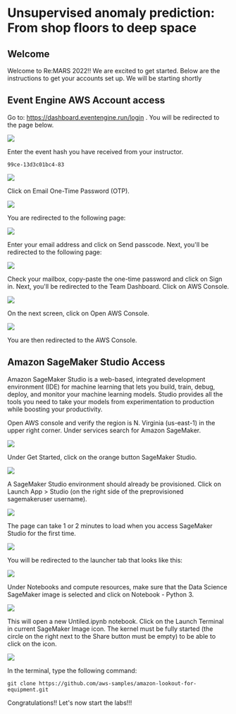 # Unsupervised anomaly prediction: From shop floors to deep space

## Welcome
Welcome to Re:MARS 2022!!  We are excited to get started.  Below are the instructions to get your accounts set up.  We will be starting shortly

## Event Engine AWS Account access

Go to: https://dashboard.eventengine.run/login .  You will be redirected to the page below.

![](https://static.us-east-1.prod.workshops.aws/public/f1fbbb1d-9df4-4a13-95bc-b00108a8c2c4/static/prerequisites/image43.png)

Enter the event hash you have received from your instructor.

```
99ce-13d3c01bc4-83
```

![](https://static.us-east-1.prod.workshops.aws/public/f1fbbb1d-9df4-4a13-95bc-b00108a8c2c4/static/prerequisites/image44.png)

Click on Email One-Time Password (OTP).

![](https://static.us-east-1.prod.workshops.aws/public/f1fbbb1d-9df4-4a13-95bc-b00108a8c2c4/static/prerequisites/image45.png)

You are redirected to the following page:

![](https://static.us-east-1.prod.workshops.aws/public/f1fbbb1d-9df4-4a13-95bc-b00108a8c2c4/static/prerequisites/image46.png)

Enter your email address and click on Send passcode.  Next, you'll be redirected to the following page:

![](https://static.us-east-1.prod.workshops.aws/public/f1fbbb1d-9df4-4a13-95bc-b00108a8c2c4/static/prerequisites/image48.png)

Check your mailbox, copy-paste the one-time password and click on Sign in.  Next, you'll be redirected to the Team Dashboard. Click on AWS Console.

![](https://static.us-east-1.prod.workshops.aws/public/f1fbbb1d-9df4-4a13-95bc-b00108a8c2c4/static/prerequisites/image50.png)

On the next screen, click on Open AWS Console.

![](https://static.us-east-1.prod.workshops.aws/public/f1fbbb1d-9df4-4a13-95bc-b00108a8c2c4/static/prerequisites/image51.png)

You are then redirected to the AWS Console.

## Amazon SageMaker Studio Access

Amazon SageMaker Studio is a web-based, integrated development environment (IDE) for machine learning that lets you build, train, debug, deploy, and monitor your machine learning models. Studio provides all the tools you need to take your models from experimentation to production while boosting your productivity.

Open AWS console and verify the region is N. Virginia (us-east-1) in the upper right corner.  Under services search for Amazon SageMaker.

![](https://static.us-east-1.prod.workshops.aws/public/f1fbbb1d-9df4-4a13-95bc-b00108a8c2c4/static/prerequisites/image23.png)

Under Get Started, click on the orange button SageMaker Studio.

![](https://static.us-east-1.prod.workshops.aws/public/f1fbbb1d-9df4-4a13-95bc-b00108a8c2c4/static/prerequisites/image41.png)

A SageMaker Studio environment should already be provisioned. Click on Launch App > Studio (on the right side of the preprovisioned sagemakeruser username).

![](https://static.us-east-1.prod.workshops.aws/public/f1fbbb1d-9df4-4a13-95bc-b00108a8c2c4/static/prerequisites/image41.png)

The page can take 1 or 2 minutes to load when you access SageMaker Studio for the first time.

![](https://static.us-east-1.prod.workshops.aws/public/f1fbbb1d-9df4-4a13-95bc-b00108a8c2c4/static/prerequisites/image30.png)

You will be redirected to the launcher tab that looks like this: 

![](https://static.us-east-1.prod.workshops.aws/public/f1fbbb1d-9df4-4a13-95bc-b00108a8c2c4/static/prerequisites/image31.png)

Under Notebooks and compute resources, make sure that the Data Science SageMaker image is selected and click on Notebook - Python 3.

![](https://static.us-east-1.prod.workshops.aws/public/f1fbbb1d-9df4-4a13-95bc-b00108a8c2c4/static/prerequisites/image32.png)

This will open a new Untiled.ipynb notebook.  Click on the Launch Terminal in current SageMaker Image icon. The kernel must be fully started (the circle on the right next to the Share button must be empty) to be able to click on the icon.

![](https://static.us-east-1.prod.workshops.aws/public/f1fbbb1d-9df4-4a13-95bc-b00108a8c2c4/static/prerequisites/image36.png)

In the terminal, type the following command:

```
git clone https://github.com/aws-samples/amazon-lookout-for-equipment.git
```

Congratulations!!  Let's now start the labs!!!

